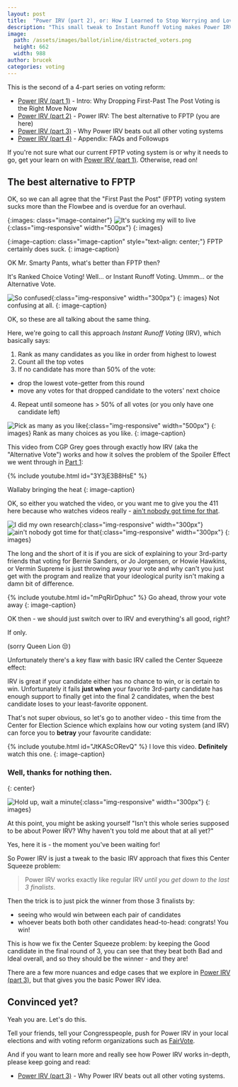 ```yaml
---
layout: post
title:  "Power IRV (part 2), or: How I Learned to Stop Worrying and Love Ranked Choice Voting"
description: "This small tweak to Instant Runoff Voting makes Power IRV the clear winner in the voting reform sweepstakes"
image:
  path: /assets/images/ballot/inline/distracted_voters.png
  height: 662
  width: 988
author: brucek
categories: voting
---
```


This is the second of a 4-part series on voting reform:

- [Power IRV (part 1)](power-irv-pt1.html) - Intro: Why Dropping First-Past The Post Voting is the Right Move Now
- [Power IRV (part 2)](power-irv-pt2.html) - Power IRV: The best alternative to FPTP (you are here)
- [Power IRV (part 3)](power-irv-pt3.html) - Why Power IRV beats out all other voting systems
- [Power IRV (part 4)](power-irv-pt4.html) - Appendix:  FAQs and Followups

If you're not sure what our current FPTP voting system is or why it needs to go, get your learn on with [Power IRV (part 1)](power-irv-pt1.html).  Otherwise, read on!

## The best alternative to FPTP

OK, so we can all agree that the "First Past the Post" (FPTP) voting system sucks more than the Flowbee and is overdue for an overhaul.

{:images: class="image-container"}
![It's sucking my will to live](/assets/images/ballot/inline/garth_flowbee.gif){:class="img-responsive" width="500px"}
{: images}

{:image-caption: class="image-caption" style="text-align: center;"}
FPTP certainly does suck.
{: image-caption}

OK Mr. Smarty Pants, what's better than FPTP then?

It's Ranked Choice Voting!  Well... or Instant Runoff Voting.  Ummm... or the Alternative Vote.

![So confused](/assets/images/ballot/inline/confused_guy.png){:class="img-responsive" width="300px"}
{: images}
Not confusing at all.
{: image-caption}

OK, so these are all talking about the same thing.

Here, we're going to call this approach *Instant Runoff Voting* (IRV), which basically says:

1. Rank as many candidates as you like in order from highest to lowest
2. Count all the top votes
3. If no candidate has more than 50% of the vote:
  * drop the lowest vote-getter from this round
  * move any votes for that dropped candidate to the voters' next choice
4. Repeat until someone has > 50% of all votes (or you only have one candidate left)

![Pick as many as you like](/assets/images/ballot/inline/Your-RCV-Ballot-1.png){:class="img-responsive" width="500px"}
{: images}
Rank as many choices as you like.
{: image-caption}

This video from CGP Grey goes through exactly how IRV (aka the "Alternative Vote") works and how it solves the problem of the Spoiler Effect we went through in [Part 1](why-drop-fptp.html):

{% include youtube.html id="3Y3jE3B8HsE" %}

Wallaby bringing the heat
{: image-caption}

OK, so either you watched the video, or you want me to give you the 411 here because who watches videos really - [ain't nobody got time for that](https://youtu.be/bFEoMO0pc7k).

![I did my own research](/assets/images/ballot/inline/didmyownresearch.png){:class="img-responsive" width="300px"}
![ain't nobody got time for that](/assets/images/ballot/inline/angtft.jpg){:class="img-responsive" width="300px"}
{: images}

The long and the short of it is if you are sick of explaining to your 3rd-party friends that voting for Bernie Sanders, or Jo Jorgensen, or Howie Hawkins, or Vermin Supreme is just throwing away your vote and why can't you just get with the program and realize that your ideological purity isn't making a damn bit of difference.

{% include youtube.html id="mPqRirDphuc" %}
Go ahead, throw your vote away
{: image-caption}

OK then - we should just switch over to IRV and everything's all good, right?

If only.

(sorry Queen Lion 😒)

Unfortunately there's a key flaw with basic IRV called the Center Squeeze effect:

IRV is great if your candidate either has no chance to win, or is certain to win.  Unfortunately it fails **just when** your favorite 3rd-party candidate has enough support to finally get into the final 2 candidates, when the best candidate loses to your least-favorite opponent.

That's not super obvious, so let's go to another video - this time from the Center for Election Science which explains how our voting system (and IRV) can force you to **betray** your favourite candidate:

{% include youtube.html id="JtKAScORevQ" %}
I love this video.  **Definitely** watch this one.
{: image-caption}

### Well, thanks for nothing then.
{: center}

![Hold up, wait a minute](/assets/images/ballot/inline/hold_up_wait_a_minute.png){:class="img-responsive" width="300px"}
{: images}

At this point, you might be asking yourself "Isn't this whole series supposed to be about Power IRV?  Why haven't you told me about that at all yet?"

Yes, here it is - the moment you've been waiting for!

So Power IRV is just a tweak to the basic IRV approach that fixes this Center Squeeze problem:

> Power IRV works exactly like regular IRV *until you get down to the last 3 finalists*.

Then the trick is to just pick the winner from those 3 finalists by:

* seeing who would win between each pair of candidates
* whoever beats both both other candidates head-to-head:  congrats!  You win!

This is how we fix the Center Squeeze problem:  by keeping the Good candidate in the final round of 3, you can see that they beat both Bad and Ideal overall, and so they should be the winner - and they are!

There are a few more nuances and edge cases that we explore in [Power IRV (part 3)](power-irv-pt3.html), but that gives you the basic Power IRV idea.

## Convinced yet?

Yeah you are.  Let's do this.

Tell your friends, tell your Congresspeople, push for Power IRV in your local elections and with voting reform organizations such as [FairVote](https://www.fairvote.org/).

And if you want to learn more and really see how Power IRV works in-depth, please keep going and read:

* [Power IRV (part 3)](power-irv-pt3.html) - Why Power IRV beats out all other voting systems.